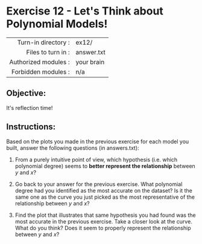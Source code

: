 # Exercise 12 - Let's Think about Polynomial Models! 

|                         |                      |
| -----------------------:| -------------------- |
|   Turn-in directory :   |  ex12/               |
|   Files to turn in :    |  answer.txt          |
|   Authorized modules :  |  your brain          |
|   Forbidden modules :   |  n/a                 |

## Objective:  
It's reflection time!

## Instructions:
Based on the plots you made in the previous exercise for each model you built, answer the following questions (in answers.txt):

1. From a purely intuitive point of view, which hypothesis (i.e. which polynomial degree) seems to **better represent the relationship** between $y$ and $x$?  

2. Go back to your answer for the previous exercise. What polynomial degree had you identified as the most accurate on the dataset? Is it the same one as the curve you just picked as the most representative of the relationship between $y$ and $x$?  
  
3. Find the plot that illustrates that same hypothesis you had found was the most accurate in the previous exercise. Take a closer look at the curve. What do you think? Does it seem to properly represent the relationship between $y$ and $x$? 